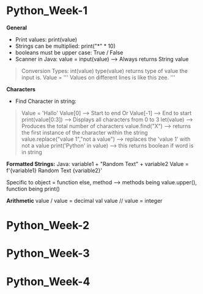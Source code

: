 # Python_Week-1
**General**
- Print values: print(value)
- Strings can be multiplied: print("*" * 10)
- booleans must be upper case: True / False
- Scanner in Java: value = input(value) --> Always returns String value
> Conversion Types: int(value)
type(value) returns type of value the input is.
Value = ''' 
Values on different lines
is like this zee.
'''

**Characters**
- Find Character in string: 
>Value = 'Hallo'
>  Value[0] --> Start to end
>  Or
>  Value[-1] --> End to start
print(value[0:3]) --> Displays all characters from 0 to 3
let(value) --> Produces the total number of characters
value.find("X") --> returns the first instance of the character within the string 
value.replace("value 1","not a value") --> replaces the 'value 1' with not a value
print('Python' in value) --> this returns boolean if word is in string

**Formatted Strings:**
Java: variable1 + "Random Text" + variable2
Value = f'{variable1} Random Text {variable2}'

Specific to object = function
else, method --> methods being value.upper(), function being print()

**Arithmetic**
value / value = decimal val
value // value = integer


# Python_Week-2

# Python_Week-3

# Python_Week-4


